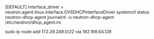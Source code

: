 [DEFAULT]
interface_driver = neutron.agent.linux.interface.OVSDHCPInterfaceDriver
systemctl status neutron-dhcp-agent
journalctl -u neutron-dhcp-agent
/etc/neutron/dhcp_agent.ini

sudo ip route add 172.29.249.0/22 via 192.168.64.128

